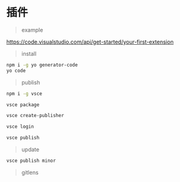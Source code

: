 # 插件


> example

https://code.visualstudio.com/api/get-started/your-first-extension


> install


``` bash
npm i -g yo generator-code
yo code

```


> publish

```  bash
npm i -g vsce

vsce package

vsce create-publisher

vsce login

vsce publish

```

> update

```  bash
vsce publish minor


```

> gitlens

> 
